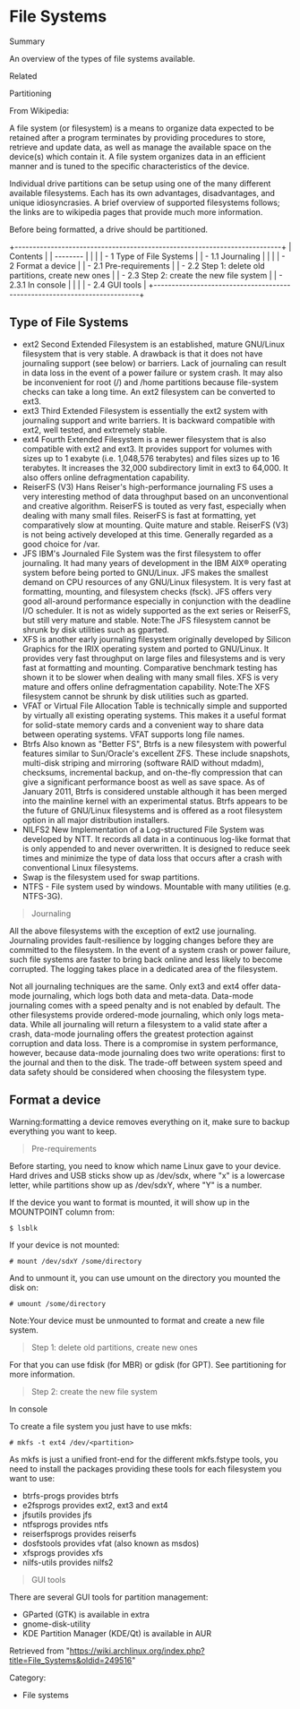 File Systems
============

Summary

An overview of the types of file systems available.

Related

Partitioning

From Wikipedia:

A file system (or filesystem) is a means to organize data expected to be
retained after a program terminates by providing procedures to store,
retrieve and update data, as well as manage the available space on the
device(s) which contain it. A file system organizes data in an efficient
manner and is tuned to the specific characteristics of the device.

Individual drive partitions can be setup using one of the many different
available filesystems. Each has its own advantages, disadvantages, and
unique idiosyncrasies. A brief overview of supported filesystems
follows; the links are to wikipedia pages that provide much more
information.

Before being formatted, a drive should be partitioned.

+--------------------------------------------------------------------------+
| Contents                                                                 |
| --------                                                                 |
|                                                                          |
| -   1 Type of File Systems                                               |
|     -   1.1 Journaling                                                   |
|                                                                          |
| -   2 Format a device                                                    |
|     -   2.1 Pre-requirements                                             |
|     -   2.2 Step 1: delete old partitions, create new ones               |
|     -   2.3 Step 2: create the new file system                           |
|         -   2.3.1 In console                                             |
|                                                                          |
|     -   2.4 GUI tools                                                    |
+--------------------------------------------------------------------------+

Type of File Systems
--------------------

-   ext2 Second Extended Filesystem is an established, mature GNU/Linux
    filesystem that is very stable. A drawback is that it does not have
    journaling support (see below) or barriers. Lack of journaling can
    result in data loss in the event of a power failure or system crash.
    It may also be inconvenient for root (/) and /home partitions
    because file-system checks can take a long time. An ext2 filesystem
    can be converted to ext3.
-   ext3 Third Extended Filesystem is essentially the ext2 system with
    journaling support and write barriers. It is backward compatible
    with ext2, well tested, and extremely stable.
-   ext4 Fourth Extended Filesystem is a newer filesystem that is also
    compatible with ext2 and ext3. It provides support for volumes with
    sizes up to 1 exabyte (i.e. 1,048,576 terabytes) and files sizes up
    to 16 terabytes. It increases the 32,000 subdirectory limit in ext3
    to 64,000. It also offers online defragmentation capability.
-   ReiserFS (V3) Hans Reiser's high-performance journaling FS uses a
    very interesting method of data throughput based on an
    unconventional and creative algorithm. ReiserFS is touted as very
    fast, especially when dealing with many small files. ReiserFS is
    fast at formatting, yet comparatively slow at mounting. Quite mature
    and stable. ReiserFS (V3) is not being actively developed at this
    time. Generally regarded as a good choice for /var.
-   JFS IBM's Journaled File System was the first filesystem to offer
    journaling. It had many years of development in the IBM AIX®
    operating system before being ported to GNU/Linux. JFS makes the
    smallest demand on CPU resources of any GNU/Linux filesystem. It is
    very fast at formatting, mounting, and filesystem checks (fsck). JFS
    offers very good all-around performance especially in conjunction
    with the deadline I/O scheduler. It is not as widely supported as
    the ext series or ReiserFS, but still very mature and stable.
    Note:The JFS filesystem cannot be shrunk by disk utilities such as
    gparted.
-   XFS is another early journaling filesystem originally developed by
    Silicon Graphics for the IRIX operating system and ported to
    GNU/Linux. It provides very fast throughput on large files and
    filesystems and is very fast at formatting and mounting. Comparative
    benchmark testing has shown it to be slower when dealing with many
    small files. XFS is very mature and offers online defragmentation
    capability.
    Note:The XFS filesystem cannot be shrunk by disk utilities such as
    gparted.
-   VFAT or Virtual File Allocation Table is technically simple and
    supported by virtually all existing operating systems. This makes it
    a useful format for solid-state memory cards and a convenient way to
    share data between operating systems. VFAT supports long file names.
-   Btrfs Also known as "Better FS", Btrfs is a new filesystem with
    powerful features similar to Sun/Oracle's excellent ZFS. These
    include snapshots, multi-disk striping and mirroring (software RAID
    without mdadm), checksums, incremental backup, and on-the-fly
    compression that can give a significant performance boost as well as
    save space. As of January 2011, Btrfs is considered unstable
    although it has been merged into the mainline kernel with an
    experimental status. Btrfs appears to be the future of GNU/Linux
    filesystems and is offered as a root filesystem option in all major
    distribution installers.
-   NILFS2 New Implementation of a Log-structured File System was
    developed by NTT. It records all data in a continuous log-like
    format that is only appended to and never overwritten. It is
    designed to reduce seek times and minimize the type of data loss
    that occurs after a crash with conventional Linux filesystems.
-   Swap is the filesystem used for swap partitions.
-   NTFS - File system used by windows. Mountable with many utilities
    (e.g. NTFS-3G).

> Journaling

All the above filesystems with the exception of ext2 use journaling.
Journaling provides fault-resilience by logging changes before they are
committed to the filesystem. In the event of a system crash or power
failure, such file systems are faster to bring back online and less
likely to become corrupted. The logging takes place in a dedicated area
of the filesystem.

Not all journaling techniques are the same. Only ext3 and ext4 offer
data-mode journaling, which logs both data and meta-data. Data-mode
journaling comes with a speed penalty and is not enabled by default. The
other filesystems provide ordered-mode journaling, which only logs
meta-data. While all journaling will return a filesystem to a valid
state after a crash, data-mode journaling offers the greatest protection
against corruption and data loss. There is a compromise in system
performance, however, because data-mode journaling does two write
operations: first to the journal and then to the disk. The trade-off
between system speed and data safety should be considered when choosing
the filesystem type.

Format a device
---------------

Warning:formatting a device removes everything on it, make sure to
backup everything you want to keep.

> Pre-requirements

Before starting, you need to know which name Linux gave to your device.
Hard drives and USB sticks show up as /dev/sdx, where "x" is a lowercase
letter, while partitions show up as /dev/sdxY, where "Y" is a number.

If the device you want to format is mounted, it will show up in the
MOUNTPOINT column from:

    $ lsblk

If your device is not mounted:

    # mount /dev/sdxY /some/directory

And to unmount it, you can use umount on the directory you mounted the
disk on:

    # umount /some/directory

Note:Your device must be unmounted to format and create a new file
system.

> Step 1: delete old partitions, create new ones

For that you can use fdisk (for MBR) or gdisk (for GPT). See
partitioning for more information.

> Step 2: create the new file system

In console

To create a file system you just have to use mkfs:

    # mkfs -t ext4 /dev/<partition>

As mkfs is just a unified front-end for the different mkfs.fstype tools,
you need to install the packages providing these tools for each
filesystem you want to use:

-   btrfs-progs provides btrfs
-   e2fsprogs provides ext2, ext3 and ext4
-   jfsutils provides jfs
-   ntfsprogs provides ntfs
-   reiserfsprogs provides reiserfs
-   dosfstools provides vfat (also known as msdos)
-   xfsprogs provides xfs
-   nilfs-utils provides nilfs2

> GUI tools

There are several GUI tools for partition management:

-   GParted (GTK) is available in extra
-   gnome-disk-utility
-   KDE Partition Manager (KDE/Qt) is available in AUR

Retrieved from
"https://wiki.archlinux.org/index.php?title=File_Systems&oldid=249516"

Category:

-   File systems
